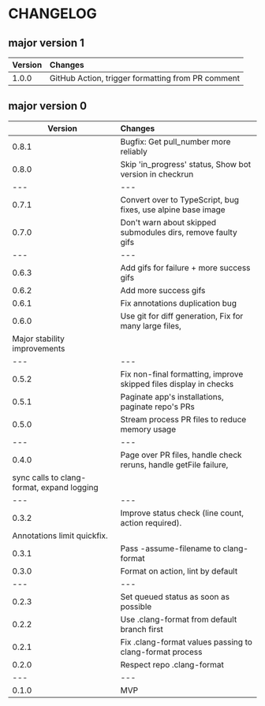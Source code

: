# CHANGELOG

## major version 1

|Version|Changes|
|---|:---|
|1.0.0|GitHub Action, trigger formatting from PR comment|

## major version 0

|Version|Changes|
|---|:---|
|0.8.1|Bugfix: Get pull_number more reliably|
|0.8.0|Skip 'in_progress' status, Show bot version in checkrun|
|---|---|
|0.7.1|Convert over to TypeScript, bug fixes, use alpine base image|
|0.7.0|Don't warn about skipped submodules dirs, remove faulty gifs|
|---|---|
|0.6.3|Add gifs for failure + more success gifs|
|0.6.2|Add more success gifs|
|0.6.1|Fix annotations duplication bug|
|0.6.0|Use git for diff generation, Fix for many large files,
Major stability improvements|
|---|---|
|0.5.2|Fix non-final formatting, improve skipped files display in checks|
|0.5.1|Paginate app's installations, paginate repo's PRs|
|0.5.0|Stream process PR files to reduce memory usage|
|---|---|
|0.4.0|Page over PR files, handle check reruns, handle getFile failure,
sync calls to clang-format, expand logging|
|---|---|
|0.3.2|Improve status check (line count, action required).
Annotations limit quickfix.|
|0.3.1|Pass -assume-filename to clang-format|
|0.3.0|Format on action, lint by default|
|---|---|
|0.2.3|Set queued status as soon as possible|
|0.2.2|Use .clang-format from default branch first|
|0.2.1|Fix .clang-format values passing to clang-format process|
|0.2.0|Respect repo .clang-format|
|---|---|
|0.1.0|MVP|
